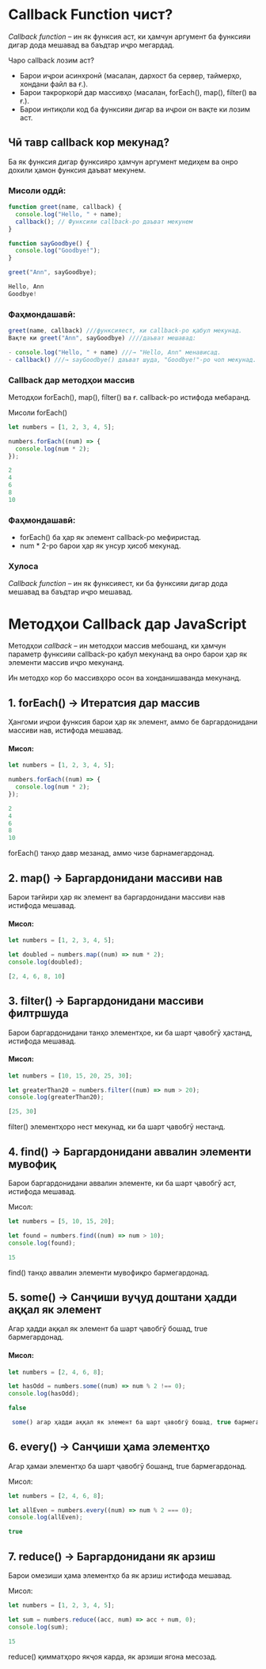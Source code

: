 # Callback Function чист?

_Callback function_ – ин як функсия аст, ки ҳамчун аргумент ба функсияи дигар дода мешавад ва баъдтар иҷро мегардад.

 Чаро callback лозим аст?

- Барои иҷрои асинхронӣ (масалан, дархост ба сервер, таймерҳо, хондани файл ва ғ.).
- Барои такроркорӣ дар массивҳо (масалан, forEach(), map(), filter() ва ғ.).
- Барои интиқоли код ба функсияи дигар ва иҷрои он вақте ки лозим аст.

## Чӣ тавр callback кор мекунад?

 Ба як функсия дигар функсияро ҳамчун аргумент медиҳем ва онро дохили ҳамон функсия даъват мекунем.

### Мисоли оддӣ:
```js
function greet(name, callback) {
  console.log("Hello, " + name);
  callback(); // Функсияи callback-ро даъват мекунем
}

function sayGoodbye() {
  console.log("Goodbye!");
}

greet("Ann", sayGoodbye);

Hello, Ann
Goodbye!
```
###  Фаҳмондашавӣ:
```js
greet(name, callback) ///функсияест, ки callback-ро қабул мекунад.
Вақте ки greet("Ann", sayGoodbye) ////даъват мешавад:

- console.log("Hello, " + name) ///→ "Hello, Ann" менависад.
- callback() ///→ sayGoodbye() даъват шуда, "Goodbye!"-ро чоп мекунад.
```
### Callback дар методҳои массив

Методҳои forEach(), map(), filter() ва ғ. callback-ро истифода мебаранд.

Мисоли forEach()
```js
let numbers = [1, 2, 3, 4, 5];

numbers.forEach((num) => {
  console.log(num * 2);
});

2
4
6
8
10
```
###  Фаҳмондашавӣ:

- forEach() ба ҳар як элемент callback-ро мефиристад.
- num \* 2-ро барои ҳар як унсур ҳисоб мекунад.

### Хулоса

_Callback function_ – ин як функсияест, ки ба функсияи дигар дода мешавад ва баъдтар иҷро мешавад.

# Методҳои Callback дар JavaScript

Методҳои _callback_ – ин методҳои массив мебошанд, ки ҳамчун параметр функсияи callback-ро қабул мекунанд ва онро барои ҳар як элементи массив иҷро мекунанд.

Ин методҳо кор бо массивҳоро осон ва хонданишаванда мекунанд. 

## 1. forEach() → Итератсия дар массив

 Ҳангоми иҷрои функсия барои ҳар як элемент, аммо бе баргардонидани массиви нав, истифода мешавад.

#### Мисол:
```js
let numbers = [1, 2, 3, 4, 5];

numbers.forEach((num) => {
  console.log(num * 2);
});

2
4
6
8
10
```
 forEach() танҳо давр мезанад, аммо чизе барнамегардонад.

## 2. map() → Баргардонидани массиви нав

 Барои тағйири ҳар як элемент ва баргардонидани массиви нав истифода мешавад.

#### Мисол:
```js
let numbers = [1, 2, 3, 4, 5];

let doubled = numbers.map((num) => num * 2);
console.log(doubled);

[2, 4, 6, 8, 10]
```
## 3. filter() → Баргардонидани массиви филтршуда

 Барои баргардонидани танҳо элементҳое, ки ба шарт ҷавобгӯ ҳастанд, истифода мешавад.

#### Мисол:
```js
let numbers = [10, 15, 20, 25, 30];

let greaterThan20 = numbers.filter((num) => num > 20);
console.log(greaterThan20);

[25, 30]
```
 filter() элементҳоро нест мекунад, ки ба шарт ҷавобгӯ нестанд.

## 4. find() → Баргардонидани аввалин элементи мувофиқ

 Барои баргардонидани аввалин элементе, ки ба шарт ҷавобгӯ аст, истифода мешавад.

Мисол:
```js
let numbers = [5, 10, 15, 20];

let found = numbers.find((num) => num > 10);
console.log(found);

15
```
 find() танҳо аввалин элементи мувофиқро бармегардонад.

## 5. some() → Санҷиши вуҷуд доштани ҳадди аққал як элемент

 Агар ҳадди аққал як элемент ба шарт ҷавобгӯ бошад, true бармегардонад.

#### Мисол:
```js
let numbers = [2, 4, 6, 8];

let hasOdd = numbers.some((num) => num % 2 !== 0);
console.log(hasOdd);

false

 some() агар ҳадди аққал як элемент ба шарт ҷавобгӯ бошад, true бармегардонад.
```
## 6. every() → Санҷиши ҳама элементҳо

 Агар ҳамаи элементҳо ба шарт ҷавобгӯ бошанд, true бармегардонад.

Мисол:
```js
let numbers = [2, 4, 6, 8];

let allEven = numbers.every((num) => num % 2 === 0);
console.log(allEven);

true
```
## 7. reduce() → Баргардонидани як арзиш

 Барои омезиши ҳама элементҳо ба як арзиш истифода мешавад.

Мисол:
```js
let numbers = [1, 2, 3, 4, 5];

let sum = numbers.reduce((acc, num) => acc + num, 0);
console.log(sum);

15
```
 reduce() қимматҳоро якҷоя карда, як арзиши ягона месозад.
